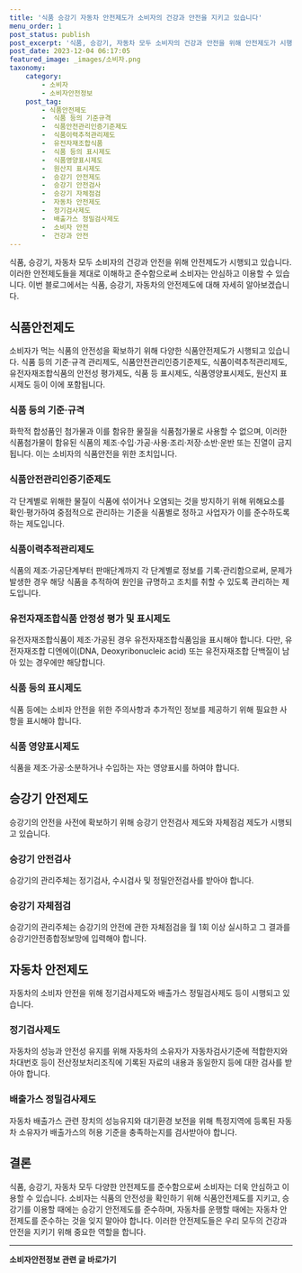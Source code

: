 ```yaml
---
title: '식품 승강기 자동차 안전제도가 소비자의 건강과 안전을 지키고 있습니다'
menu_order: 1
post_status: publish
post_excerpt: '식품, 승강기, 자동차 모두 소비자의 건강과 안전을 위해 안전제도가 시행되고 있습니다. 이러한 안전제도들을 제대로 이해하고 준수함으로써 소비자는 안심하고 이용할 수 있습니다. 이번 블로그에서는 식품, 승강기, 자동차의 안전제도에 대해 자세히 알아보겠습니다.'
post_date: 2023-12-04 06:17:05
featured_image: _images/소비자.png
taxonomy:
    category:
        - 소비자
        - 소비자안전정보
    post_tag:
        - 식품안전제도
        -  식품 등의 기준규격
        -  식품안전관리인증기준제도
        -  식품이력추적관리제도
        -  유전자재조합식품
        -  식품 등의 표시제도
        -  식품영양표시제도
        -  원산지 표시제도
        -  승강기 안전제도
        -  승강기 안전검사
        -  승강기 자체점검
        -  자동차 안전제도
        -  정기검사제도
        -  배출가스 정밀검사제도
        -  소비자 안전
        -  건강과 안전
---
```




식품, 승강기, 자동차 모두 소비자의 건강과 안전을 위해 안전제도가 시행되고 있습니다. 이러한 안전제도들을 제대로 이해하고 준수함으로써 소비자는 안심하고 이용할 수 있습니다. 이번 블로그에서는 식품, 승강기, 자동차의 안전제도에 대해 자세히 알아보겠습니다.

## 식품안전제도

소비자가 먹는 식품의 안전성을 확보하기 위해 다양한 식품안전제도가 시행되고 있습니다. 식품 등의 기준·규격 관리제도, 식품안전관리인증기준제도, 식품이력추적관리제도, 유전자재조합식품의 안전성 평가제도, 식품 등 표시제도, 식품영양표시제도, 원산지 표시제도 등이 이에 포함됩니다.

### 식품 등의 기준·규격

화학적 합성품인 첨가물과 이를 함유한 물질을 식품첨가물로 사용할 수 없으며, 이러한 식품첨가물이 함유된 식품의 제조·수입·가공·사용·조리·저장·소반·운반 또는 진열이 금지됩니다. 이는 소비자의 식품안전을 위한 조치입니다.

### 식품안전관리인증기준제도

각 단계별로 위해한 물질이 식품에 섞이거나 오염되는 것을 방지하기 위해 위해요소를 확인·평가하여 중점적으로 관리하는 기준을 식품별로 정하고 사업자가 이를 준수하도록 하는 제도입니다.

### 식품이력추적관리제도

식품의 제조·가공단계부터 판매단계까지 각 단계별로 정보를 기록·관리함으로써, 문제가 발생한 경우 해당 식품을 추적하여 원인을 규명하고 조치를 취할 수 있도록 관리하는 제도입니다.

### 유전자재조합식품 안정성 평가 및 표시제도

유전자재조합식품이 제조·가공된 경우 유전자재조합식품임을 표시해야 합니다. 다만, 유전자재조합 디엔에이(DNA, Deoxyribonucleic acid) 또는 유전자재조합 단백질이 남아 있는 경우에만 해당합니다.

### 식품 등의 표시제도

식품 등에는 소비자 안전을 위한 주의사항과 추가적인 정보를 제공하기 위해 필요한 사항을 표시해야 합니다.

### 식품 영양표시제도

식품을 제조·가공·소분하거나 수입하는 자는 영양표시를 하여야 합니다.

## 승강기 안전제도

승강기의 안전을 사전에 확보하기 위해 승강기 안전검사 제도와 자체점검 제도가 시행되고 있습니다.

### 승강기 안전검사

승강기의 관리주체는 정기검사, 수시검사 및 정밀안전검사를 받아야 합니다.

### 승강기 자체점검

승강기의 관리주체는 승강기의 안전에 관한 자체점검을 월 1회 이상 실시하고 그 결과를 승강기안전종합정보망에 입력해야 합니다.

## 자동차 안전제도

자동차의 소비자 안전을 위해 정기검사제도와 배출가스 정밀검사제도 등이 시행되고 있습니다. 

### 정기검사제도

자동차의 성능과 안전성 유지를 위해 자동차의 소유자가 자동차검사기준에 적합한지와 차대번호 등이 전산정보처리조직에 기록된 자료의 내용과 동일한지 등에 대한 검사를 받아야 합니다.

### 배출가스 정밀검사제도

자동차 배출가스 관련 장치의 성능유지와 대기환경 보전을 위해 특정지역에 등록된 자동차 소유자가 배출가스의 허용 기준을 충족하는지를 검사받아야 합니다.


## 결론

식품, 승강기, 자동차 모두 다양한 안전제도를 준수함으로써 소비자는 더욱 안심하고 이용할 수 있습니다. 소비자는 식품의 안전성을 확인하기 위해 식품안전제도를 지키고, 승강기를 이용할 때에는 승강기 안전제도를 준수하며, 자동차를 운행할 때에는 자동차 안전제도를 준수하는 것을 잊지 말아야 합니다. 이러한 안전제도들은 우리 모두의 건강과 안전을 지키기 위해 중요한 역할을 합니다.
<!-- wp:separator -->
<hr class="wp-block-separator has-alpha-channel-opacity"/>
<!-- /wp:separator -->

<!-- wp:group {"backgroundColor":"base","layout":{"type":"constrained"}} -->
<div class="wp-block-group has-base-background-color has-background"><!-- wp:paragraph {"align":"center","fontSize":"medium"} -->
<p class="has-text-align-center has-large-font-size"><strong>소비자안전정보 관련 글 바로가기</strong></p>
<!-- /wp:paragraph -->


<!-- wp:latest-posts
{"categories":[{"id":31486,"count":19,"description":"","link":"https://uknowlaw.com/category/%ec%86%8c%eb%b9%84%ec%9e%90%ec%95%88%ec%a0%84%ec%a0%95%eb%b3%b4/","name":"소비자안전정보","slug":"소비자안전정보","taxonomy":"category","parent":0,"meta":[],"_links":{"self":[{"href":"https://uknowlaw.com/wp-json/wp/v2/categories/31486"}],"collection":[{"href":"https://uknowlaw.com/wp-json/wp/v2/categories"}],"about":[{"href":"https://uknowlaw.com/wp-json/wp/v2/taxonomies/category"}],"wp:post_type":[{"href":"https://uknowlaw.com/wp-json/wp/v2/posts?categories=31486"}],"curies":[{"name":"wp","href":"https://api.w.org/{rel}","templated":true}]}}],"postsToShow":100,"excerptLength":28,"postLayout":"grid","columns":2,"featuredImageAlign":"left","featuredImageSizeSlug":"large","fontSize":"small"} /--></div>
<!-- /wp:group -->